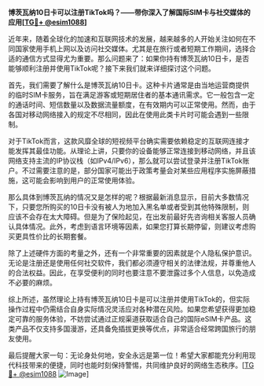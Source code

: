 **博茨瓦纳10日卡可以注册TikTok吗？——带你深入了解国际SIM卡与社交媒体的应用[[TG💪+ @esim1088](https://t.me/s/esim1088)]**

近年来，随着全球化的加速和互联网技术的发展，越来越多的人开始关注如何在不同国家使用手机上网以及访问社交媒体。尤其是在旅行或者短期工作期间，选择合适的通信方式显得尤为重要。那么问题来了：如果你持有博茨瓦纳10日卡，是否能够顺利注册并使用TikTok呢？接下来我们就来详细探讨这个问题。

首先，我们需要了解什么是博茨瓦纳10日卡。这种卡片通常是由当地运营商提供的临时SIM卡服务，旨在满足游客或短期居住者的基本通讯需求。它一般包含一定的通话时间、短信数量以及数据流量额度，在有效期内可以正常使用。然而，由于各国对移动网络接入的规定不尽相同，因此在使用此类卡片时可能会遇到一些限制。

对于TikTok而言，这款风靡全球的短视频平台确实需要依赖稳定的互联网连接才能发挥其最佳功能。从理论上讲，只要你的设备能够正常连接到移动网络，并且该网络支持主流的IP协议栈（如IPv4/IPv6），那么就可以尝试登录并注册TikTok账户。不过需要注意的是，部分国家可能出于政策考量会对某些应用程序实施屏蔽措施，这可能会影响到用户的正常使用体验。

那么具体到博茨瓦纳的情况又是怎样的呢？根据最新消息显示，目前大多数情况下，只要您所购买的10日卡没有被人为地加入黑名单或者受到其他特殊限制，则应该不会存在太大障碍。但是为了保险起见，在出发前最好先咨询相关客服人员确认具体情况。此外，考虑到语言环境等因素，如果您打算长期停留，则建议考虑购买更具性价比的长期套餐。

除了上述硬件方面的考量之外，还有一个非常重要的因素就是个人隐私保护意识。无论是注册还是使用任何社交软件，我们都必须遵守相关的法律法规，并尊重他人的合法权益。因此，在享受便利的同时也要注意不要泄露过多个人信息，以免造成不必要的麻烦。

综上所述，虽然理论上持有博茨瓦纳10日卡是可以注册并使用TikTok的，但实际操作过程中仍需结合自身实际情况灵活应对各种潜在风险。如果您希望获得更加稳定可靠的服务体验，不妨尝试通过正规渠道获取适合自己的国际eSIM卡产品。这类产品不仅支持多国漫游，还具备免插拔更换等优点，非常适合经常跨国旅行的朋友使用。

最后提醒大家一句：无论身处何地，安全永远是第一位！希望大家都能充分利用现代科技带来的便捷，同时也能时刻保持警惕，共同维护良好的网络生态秩序。[[TG💪+ @esim1088](https://t.me/s/esim1088) ![Image](https://i.postimg.cc/4NQfJmqS/Snipaste-2025-05-13-00-14-12.png)]
